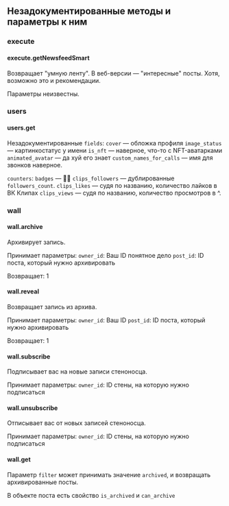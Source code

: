 ## Незадокументированные методы и параметры к ним

### execute

#### execute.getNewsfeedSmart

Возвращает "умную ленту". В веб-версии — "интересные" посты. Хотя, возможно это и рекомендации.

Параметры неизвестны.

### users

#### users.get

Незадокументированные `fields`: 
`cover` — обложка профиля
`image_status` — картинкостатус у имени
`is_nft` — наверное, что-то с NFT-аватарками
`animated_avatar` — да хуй его знает
`custom_names_for_calls` — имя для звонков наверное.

`counters`:
`badges` — 🤷‍♂️
`clips_followers` — дублированные `followers_count`.
`clips_likes` — судя по названию, количество лайков в ВК Клипах
`clips_views` — судя по названию, количество просмотров в ^.

### wall

#### wall.archive

Архивирует запись.

Принимает параметры: 
`owner_id`: Ваш ID понятное дело
`post_id`: ID поста, который нужно архивировать

Возвращает: 1

#### wall.reveal

Возвращает запись из архива.

Принимает параметры: 
`owner_id`: Ваш ID
`post_id`: ID поста, который нужно архивировать

Возвращает: 1

#### wall.subscribe

Подписывает вас на новые записи стеноносца.

Принимает параметры:
`owner_id`: ID стены, на которую нужно подписаться

#### wall.unsubscribe

Отписывает вас от новых записей стеноносца.

Принимает параметры:
`owner_id`: ID стены, на которую нужно подписаться

#### wall.get

Параметр `filter` может принимать значение `archived`, и возвращать архивированные посты.

В объекте поста есть свойство `is_archived` и `can_archive`
